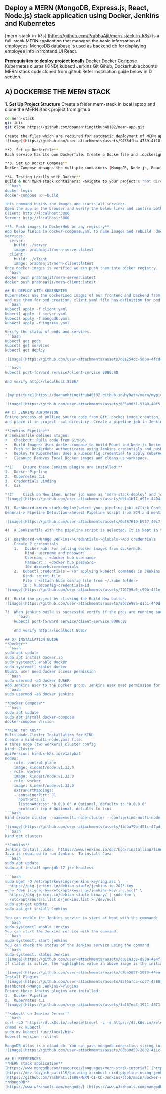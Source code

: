 ## Deploy a MERN (MongoDB, Express.js, React, Node.js) stack application using Docker, Jenkins and Kubernetes
[mern-stack-in-k8s] (https://github.com/PrabhaAjit/mern-stack-in-k8s) is a full-stack MERN application that manages the basic information of employees. MongoDB database is used as backend db for displaying employee info in frontend UI React.

**Prerequisites to deploy project locally**
Docker 
Docker Compose
Kubernetes cluster (KIND)
kubectl 
Jenkins 
Git 
Gihub, Dockerhub accounts
MERN stack code cloned from github
Refer installation guide below in D section.

## A) DOCKERISE THE MERN STACK
**1.	Set Up Project Structure**
Create a folder mern-stack in local laptop and clone the MERN stack project from github
```bash
cd mern-stack
git init 
git clone https://github.com/doananhtingithub40102/mern-app.git

Create the files which are required for automatic deployment of MERN application as shown below in respective folders. 
![image](https://github.com/user-attachments/assets/9153dfba-4739-4f18-8440-8d89bd092f58) 

**2. Set up Dockerfile**
Each service has its own Dockerfile. Create a Dockerfile and .dockerignore files inside server and client folders. Dockerfile is referred in docker-compose.yaml

**3. Set Up Docker Compose**
Docker Compose manages the multiple containers (MongoDB, Node.js, React). Create a docker-compose.yml file at the root of your project to define and manage your services.

**4. Testing Locally with Docker**
Build & Run MERN stack containers: Navigate to your project's root directory and execute:
```bash
docker login
docker-compose up –build

This command builds the images and starts all services.
Open the app in the browser and verify the below links and confirm both frontend UI and backend app is running.
Client: http://localhost:3000
Server: http://localhost:5000

**5. Push images to DockerHub or any registry**
Add below fields in docker-compose.yaml to name images and rebuild  docker images.
services:
  server:
    build: ./server
    image: prabhaajit/mern-server:latest
  client:
    build: ./client
    image: prabhaajit/mern-client:latest
Once docker images is verified we can push them into docker registry.
```bash
docker push prabhaajit/mern-server:latest
docker push prabhaajit/mern-client:latest

## B) DEPLOY WITH KUBERNETES
Kubernetecs use the dockerised images of our frontend and backend from dockerhub
and use them for pod creation. client.yaml file has definition for pod deployment and its services for frontend application. server.yaml file has definition for pod deployment and its services for backend application. mongodb.yaml has definition for pod creation for database. Run below commands to create all resources and their services. 
```bash
kubectl apply -f client.yaml
kubectl apply -f server.yaml
kubectl apply -f mongodb.yaml
kubectl apply -f ingress.yaml

Verify the status of pods and services.
```bash
kubectl get pods
kubcetl get services
kubectl get deploy

![image](https://github.com/user-attachments/assets/d0a254cc-506a-4fcd-8023-33576df3e266)

```bash
kubectl port-forward service/client-service 8086:80

And verify http://localhost:8086/


![my picture](https://doananhtingithub40102.github.io/MyData/mern/mypicture.png)

![image](https://github.com/user-attachments/assets/635a9031-5788-40f5-87ae-535f90264dcb)

## C) JENKINS AUTOMATION
Entire process of pulling source code from Git, docker image creation, and deploying in Kubernetes can be automated using Jenkins. Create a Jenkinsfile with the automated script
and place it in project root directory. Create a pipeline job in Jenkins and attach the Jenkinsfile. Build Jenkins job and the entire process is automated and pods will be deployed.

**Jenkins Pipeline**
A Jenkinsfile defines stages:
•	Checkout: Pulls code from GitHub.
•	Build Images: Uses docker-compose to build React and Node.js Docker images.
•	Push to DockerHub: Authenticates using Jenkins credentials and pushes images to DockerHub.
•	Deploy to Kubernetes: Uses a kubeconfig credential to apply Kubernetes manifests. Variables are injected using envsubst.
•	Cleanup: Removes local Docker images and cleans up workspace.

**1)	Ensure these Jenkins plugins are installed:**
1.	Docker Pipeline
2.	Kubernetes CLI
3.	Credentials Binding                  
4.	Git

**2)	Click on New Item. Enter job name as ‘mern-stack-deploy’ and job type as Pipeline and click OK.**
![image](https://github.com/user-attachments/assets/dbfa1b17-d91e-4404-a024-4f592d613b64)

3)	Dashboard->mern-stack-deploy(select your pipeline job)->Click Configure
General-> Pipeline Defnition->Select Pipeline script from SCM and mention your repository URL

![image](https://github.com/user-attachments/assets/0d467619-b957-40c7-9208-c731d5aea5d1)

4)	A Jenkinsfile with the pipeline script is selected. It is kept in the project root folder in github.

5)	Dashboard->Manage Jenkins->Credentials->globals->Add credentials
  	Create 2 credentials
    1.	 Docker Hub: For pulling docker images from dockerhub.
         Kind- username and password
         Username : <docker hub username>
         Password : <docker hub password>
         ID: dockerhubcredentials
    2.	Kubectl credentials – For applying kubectl commands in Jenkins pipeline script
        Kind- secret file
        File : <attach kube config file from ~/.kube folder>
        ID : kubeconfig-credentials-id
![image](https://github.com/user-attachments/assets/720795a5-c90b-451e-ae32-7ad1bb70b52e)

6)	Build the project by clicking the Build Now button.
![image](https://github.com/user-attachments/assets/8562e98a-d1c1-440d-bb0c-6e0cab9262cf)

7)	When jenkins build is successful verify if the pods are running successfully. 
    ```bash    
    kubectl port-forward service/client-service 8086:80

    And verify http://localhost:8086/

## D) INSTALLATION GUIDE
**Docker**
```bash    
sudo apt update   
sudo apt install docker.io	
sudo systemctl enable docker 
sudo systemctl status docker
Ubuntu user need docker access permission
```bash    
sudo usermod -aG docker $USER 
Add Jenkins user to the Docker group. Jenkins user need permission for building images in pipeline
```bash    
sudo usermod -aG docker jenkins

**Docker Compose**
```bash    
sudo apt update
sudo apt install docker-compose
docker-compose version

**KIND for K8S**
Multi-Node-Cluster Installation for KIND
Create a kind-multi-node.yaml file. 
# three node (two workers) cluster config
kind: Cluster
apiVersion: kind.x-k8s.io/v1alpha4
nodes:
  - role: control-plane
    image: kindest/node:v1.33.0
  - role: worker
    image: kindest/node:v1.33.0
  - role: worker
    image: kindest/node:v1.33.0
    extraPortMappings:
    - containerPort: 81
      hostPort: 81
      listenAddress: "0.0.0.0" # Optional, defaults to "0.0.0.0"
      protocol: tcp # Optional, defaults to tcpi
```bash    
kind create cluster --name=multi-node-cluster --config=kind-multi-node.yaml

![image](https://github.com/user-attachments/assets/1fdba79b-451c-47ad-ad1e-6129c156f2ab)
```bash    
kind get clusters

**Jenkins**
Jenkins Install guide:  https://www.jenkins.io/doc/book/installing/linux/
Java is required to run Jenkins. To install Java
```bash    
sudo apt update
sudo apt install openjdk-17-jre-headless

```bash    
sudo wget -O /etc/apt/keyrings/jenkins-keyring.asc \
  https://pkg.jenkins.io/debian-stable/jenkins.io-2023.key
echo "deb [signed-by=/etc/apt/keyrings/jenkins-keyring.asc]" \
  https://pkg.jenkins.io/debian-stable binary/ | sudo tee \
  /etc/apt/sources.list.d/jenkins.list > /dev/null
sudo apt-get update
sudo apt-get install Jenkins

You can enable the Jenkins service to start at boot with the command:
```bash    
sudo systemctl enable jenkins
You can start the Jenkins service with the command:
```bash    
sudo systemctl start jenkins
You can check the status of the Jenkins service using the command:
```bash    
sudo systemctl status Jenkins
![image](https://github.com/user-attachments/assets/8861a338-d93a-4e4f-82f3-c2c389bbed51)
If status is active, the highlighted value in above image is the initial password.

![image](https://github.com/user-attachments/assets/dfba5657-5870-44ea-8752-3628f93e5326)
Install Plugins
![image](https://github.com/user-attachments/assets/8cf6afca-cd77-4588-b000-2fbaee22d0cd)
Dashboard->Mange Jenkins->Plugins
Ensure these Jenkins plugins are installed:
1.	Docker Pipeline
2.	Kubernetes CLI
![image](https://github.com/user-attachments/assets/fd467ea4-1921-4671-a6a8-012bb9b0cb69)

**kubectl on Jenkins Server**
```bash    
curl -LO "https://dl.k8s.io/release/$(curl -L -s https://dl.k8s.io/release/stable.txt)/bin/linux/amd64/kubectl"
chmod +x kubectl
sudo mv kubectl /usr/local/bin/
kubectl version --client

MongoDB Atlas is a cloud db. You can pass mongodb connection string in application and verify the database connection instead of creating a pod for database.
![image](https://github.com/user-attachments/assets/08b89d59-2602-411c-8cae-3a9e5e29c683)

## E) REFERENCES
**MERN stack application**
[https://www.mongodb.com/resources/languages/mern-stack-tutorial] (https://www.mongodb.com/resources/languages/mern-stack-tutorial)
[https://dev.to/yash_patil16/building-a-robust-cicd-pipeline-using-jenkins-for-a-mern-stack-application-592c?utm_source=chatgpt.com] (https://dev.to/yash_patil16/building-a-robust-cicd-pipeline-using-jenkins-for-a-mern-stack-application-592c?utm_source=chatgpt.com)
[https://github.com/YashPatil1609/MERN-CI-CD-Jenkins/blob/main/docker-compose.yml] (https://github.com/YashPatil1609/MERN-CI-CD-Jenkins/blob/main/docker-compose.yml)
**MongoDB**
[https://www.w3schools.com/mongodb/] (https://www.w3schools.com/mongodb/)
